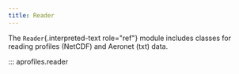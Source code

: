 ```yaml
---
title: Reader
---
```


The `Reader`{.interpreted-text role="ref"} module includes classes for
reading profiles (NetCDF) and Aeronet (txt) data.

::: aprofiles.reader
